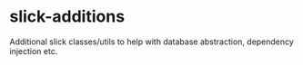 slick-additions
===============

Additional slick classes/utils to help with database abstraction, dependency injection etc.
